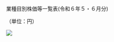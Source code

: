 業種目別株価等一覧表(令和６年５・６月分)

（単位：円）

![](https://www.nta.go.jp/tmp/9b7a87aa-3696-4cb9-91b3-90dab24e2121/images/3bd9a4a8f2adf333c76ec346b64fbcfb645ad3b242b706f84889c3d8ec7918c7.jpg)